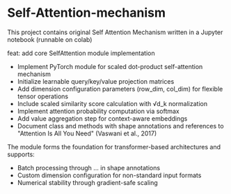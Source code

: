# Self-Attention-mechanism
This project contains original Self Attention Mechanism written in a Jupyter notebook (runnable on colab)


feat: add core SelfAttention module implementation

- Implement PyTorch module for scaled dot-product self-attention mechanism
- Initialize learnable query/key/value projection matrices
- Add dimension configuration parameters (row_dim, col_dim) for flexible tensor operations
- Include scaled similarity score calculation with √d_k normalization
- Implement attention probability computation via softmax
- Add value aggregation step for context-aware embeddings
- Document class and methods with shape annotations and references to "Attention Is All You Need" (Vaswani et al., 2017)

The module forms the foundation for transformer-based architectures and supports:
- Batch processing through ... in shape annotations
- Custom dimension configuration for non-standard input formats
- Numerical stability through gradient-safe scaling
